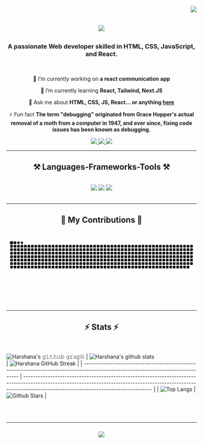 <img align="right" src="https://visitor-badge.laobi.icu/badge?page_id=harshana.harshana" />

<h1 align="center">
    <img src="https://readme-typing-svg.herokuapp.com/?font=Righteous&size=35&center=true&vCenter=true&width=500&height=70&duration=4000&lines=Greetings!+👋;+Harshana+Prasad+✌️;" />
</h1>

<h3 align="center">A passionate Web developer skilled in HTML, CSS, JavaScript, and React.</h3>

<br/>

<div align="center">
 
 🔭 I’m currently working on **a react communication app**
 
 🌱 I’m currently learning **React, Tailwind, Next.JS**

 💬 Ask me about **HTML, CSS, JS, React... or anything [here](https://github.com/ncyapa/ncyapa/issues)**

 ⚡ Fun fact **The term "debugging" originated from Grace Hopper's actual removal of a moth from a computer in 1947, and ever since, fixing code issues has been known as debugging.**
 
 </div>
 
<div align="center"> 
  <a href="mailto:harshana7096@gmail.com">
    <img src="https://img.shields.io/badge/Gmail-333333?style=for-the-badge&logo=gmail&logoColor=red" />
  </a>
  <a href="https://www.linkedin.com/in/navodh-chathuranga-38a467213/" target="_blank">
    <img src="https://img.shields.io/badge/LinkedIn-0077B5?style=for-the-badge&logo=linkedin&logoColor=white" target="_blank" />
  </a>
  <a href="https://ncyapa.github.io/" target="_blank">
     <img src="https://img.shields.io/badge/Portfolio-000a78?style=for-the-badge&logo=Safari&logoColor=white" target="_blank" /> <!-- sqlite, safari, google-chrome are other good icon options -->
  </a>
</div>

 <hr/>
 
<h2 align="center">⚒️ Languages-Frameworks-Tools ⚒️</h2>
<br/>
<div align="center">
    <img src="https://skillicons.dev/icons?i=figma,ps,ai,ae,xd,css,sass,bootstrap,tailwind,materialui" />
    <img src="https://skillicons.dev/icons?i=git,github,html,php,py,java,js,react,vite,nextjs,mysql" />
    <img src="https://skillicons.dev/icons?i=postgres,mongodb,powershell,linux,arduino,postman,unreal,visualstudio,vscode,codepen,discord,linkedin" /><br>
</div>

<br/>
<hr/>

<div align="center">
  <h2>🐍 My Contributions 🐍</h2>
  <br>
  <img alt="snake eating my contributions" src="https://raw.githubusercontent.com/ncyapa/ncyapa/output/github-contribution-grid-snake.svg" />
  
  <br/><br/><br/>
</div>

<hr/>

<h2 align="center">⚡ Stats ⚡</h2>
<br>

 ![Harshana's 𝚐𝚒𝚝𝚑𝚞𝚋 𝚐𝚛𝚊𝚙𝚑](https://activity-graph.herokuapp.com/graph?username=Harshana6144&theme=redical&hide_border=true&area=true)
| ![Harshana's github stats](https://github-readme-stats.vercel.app/api?username=Harshana6144&show_icons=true&theme=radical)    
| ![Harshana GitHub Streak](https://github-readme-streak-stats.herokuapp.com/?user=Harshana6144&theme=radical)                                                                                                           |
| --------------------------------------------------------------------------------------------------------------------------------- | ----------------------------------------------------------------------------------------------------------------------------------------------------------------------------------------------------------------- |
| ![Top Langs](https://github-readme-stats.vercel.app/api/top-langs/?username=Harshana6144&langs_count=8&theme=radical&layout=compact) | ![Github Stars](https://github-readme-stats.vercel.app/api?username=Harshana6144&show_icons=true&locale=en&count_private=true&hide_rank=true&custom_title=My%20GitHub%20Stats&disable_animations=true&theme=radical) |


<br/><br/>
<hr/>

<h3 align="center">
    <img src="https://readme-typing-svg.herokuapp.com/?font=Righteous&size=25&center=true&vCenter=true&width=500&height=70&duration=4000&lines=Thanks+for+visiting!+✌️;+Shoot+me+a+message+on+Linkedin!;Have+a+Great+Day+:)">
</h3>

<br/>

